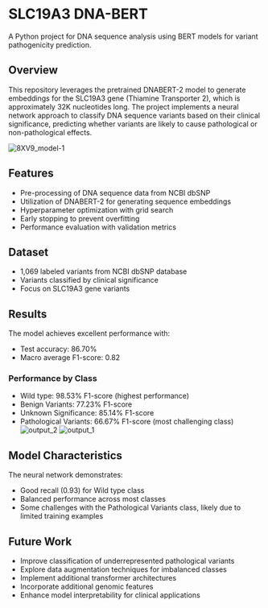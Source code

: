 # SLC19A3 DNA-BERT

A Python project for DNA sequence analysis using BERT models for variant pathogenicity prediction.

## Overview

This repository leverages the pretrained DNABERT-2 model to generate embeddings for the SLC19A3 gene (Thiamine Transporter 2), which is approximately 32K nucleotides long. The project implements a neural network approach to classify DNA sequence variants based on their clinical significance, predicting whether variants are likely to cause pathological or non-pathological effects.

![8XV9_model-1](https://github.com/user-attachments/assets/07f8f358-2393-413a-9777-5f2c4259c952)




## Features

- Pre-processing of DNA sequence data from NCBI dbSNP
- Utilization of DNABERT-2 for generating sequence embeddings
- Hyperparameter optimization with grid search
- Early stopping to prevent overfitting
- Performance evaluation with validation metrics

## Dataset

- 1,069 labeled variants from NCBI dbSNP database
- Variants classified by clinical significance
- Focus on SLC19A3 gene variants

## Results

The model achieves excellent performance with:
- Test accuracy: 86.70%
- Macro average F1-score: 0.82

### Performance by Class
- Wild type: 98.53% F1-score (highest performance)
- Benign Variants: 77.23% F1-score
- Unknown Significance: 85.14% F1-score
- Pathological Variants: 66.67% F1-score (most challenging class)
![output_2](https://github.com/user-attachments/assets/bf47d066-fc34-40b8-b0d1-adf5c13a63bc)
![output_1](https://github.com/user-attachments/assets/f5ccf6a5-d5f6-4f80-9885-1f97995dd4de)

## Model Characteristics

The neural network demonstrates:
- Good recall (0.93) for Wild type class
- Balanced performance across most classes
- Some challenges with the Pathological Variants class, likely due to limited training examples

## Future Work

- Improve classification of underrepresented pathological variants
- Explore data augmentation techniques for imbalanced classes
- Implement additional transformer architectures
- Incorporate additional genomic features
- Enhance model interpretability for clinical applications
